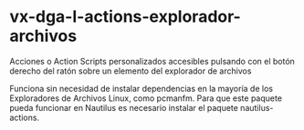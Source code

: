 # vx-dga-l-actions-explorador-archivos
Acciones o Action Scripts personalizados accesibles pulsando con el botón derecho del ratón sobre un elemento del explorador de archivos

Funciona sin necesidad de instalar dependencias en la mayoría de los Exploradores de Archivos Linux, como pcmanfm.
Para que este paquete pueda funcionar en Nautilus es necesario instalar el paquete nautilus-actions.
